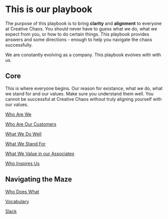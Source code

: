 # This is our playbook
The purpose of this playbook is to bring **clarity** and **alignment** to everyone at Creative Chaos.
You should never have to guess what we do, what we expect from you, or how to do certain things.
This playbook provides answers and some directions - enough to help you navigate the chaos successfully.

We are constantly evolving as a company. This playbook evolves with with us.

## Core
This is where everyone begins. Our reason for existance, what we do, what we stand for and our values. Make sure you understand them well. You cannot be successful at Creative Chaos without truly aligning yourself with our values.

[Who Are We](whoarewe.md)

[Who Are Our Customers](whoareourcustomers.md)

[What We Do Well](whatwedowell.md)

[What We Stand For](ourcompanyvalues.md)

[What We Value in our Associates](whatwevalueinassociates.md)

[Who Inspires Us](whoinspiresus.md)


## Navigating the Maze

[Who Does What](whodoeswhat.md)

[Vocabulary](vocabulary.md)

[Slack](slack.md)

